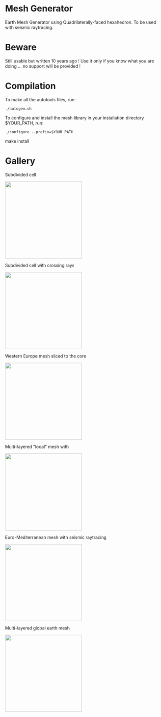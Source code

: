 # Mesh Generator

Earth Mesh Generator using Quadrilaterally-faced hexahedron. To be used with seismic raytracing.

# Beware
 
Still usable but written 10 years ago ! Use it only if you know what you are doing ... no support will be provided !

# Compilation

To make all the autotools files, run:

`./autogen.sh`

To configure and install the mesh library in your installation directory $YOUR_PATH, run:

`./configure --prefix=$YOUR_PATH`

make install

# Gallery
Subdivided cell

<img src="https://cloud.githubusercontent.com/assets/4367036/10303095/9759448e-6c11-11e5-8789-cecd522e92c8.png" width="250">

Subdivided cell with crossing rays

<img src="https://cloud.githubusercontent.com/assets/4367036/10303111/afb8417e-6c11-11e5-827f-5d1e23f8051f.png" width="250">

Western Europe mesh sliced to the core 

<img src="https://cloud.githubusercontent.com/assets/4367036/10303100/9c62b6f4-6c11-11e5-9271-bf8fb8da275a.jpg" width="250">

Multi-layered "local" mesh with

<img src="https://cloud.githubusercontent.com/assets/4367036/10303083/82e91542-6c11-11e5-8495-2a35b0f28969.png" width="250">

Euro-Mediterranean  mesh with seismic raytracing

<img src="https://cloud.githubusercontent.com/assets/4367036/10303087/8bac89a2-6c11-11e5-8be0-a5aea23a937e.png" width="250">

Multi-layered global earth mesh

<img src="https://cloud.githubusercontent.com/assets/4367036/10303287/eba312da-6c12-11e5-9f95-e75947f102c8.jpg" width="250">